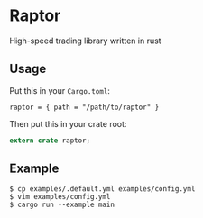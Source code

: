 # Raptor
High-speed trading library written in rust

## Usage
Put this in your `Cargo.toml`:
```
raptor = { path = "/path/to/raptor" }
```

Then put this in your crate root:
```rust
extern crate raptor;
```

## Example
```
$ cp examples/.default.yml examples/config.yml
$ vim examples/config.yml
$ cargo run --example main
```
